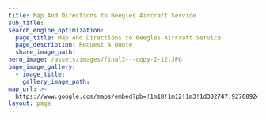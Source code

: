 ```yaml
---
title: Map And Directions to Beegles Aircraft Service
sub_title:
search_engine_optimization:
  page_title: Map And Directions to Beegles Aircraft Service
  page_description: Request A Quote
  share_image_path:
hero_image: /assets/images/final3---copy-2-12.JPG
page_image_gallery:
  - image_title:
    gallery_image_path:
map_url: >-
  https://www.google.com/maps/embed?pb=!1m18!1m12!1m3!1d302747.92768924864!2d-104.77571520137401!3d40.267499763236685!2m3!1f0!2f0!3f0!3m2!1i1024!2i768!4f13.1!3m3!1m2!1s0x876e9f359b3a633d%3A0xa06d28288bea8ae5!2sBeegles+Aircraft+Services!5e0!3m2!1sen!2sus!4v1544314656172
layout: page
---
```


